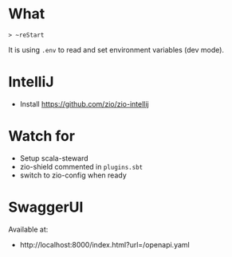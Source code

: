 # What

```
> ~reStart
```

It is using `.env` to read and set environment variables (dev mode).

# IntelliJ

- Install https://github.com/zio/zio-intellij

# Watch for

- Setup scala-steward
- zio-shield commented in `plugins.sbt`
- switch to zio-config when ready

# SwaggerUI

Available at:

- http://localhost:8000/index.html?url=/openapi.yaml
